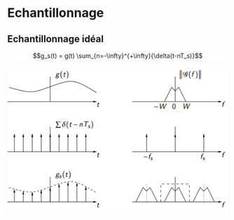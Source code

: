 # Echantillonnage

## Echantillonnage idéal

$$g_s(t) = g(t) \sum_{n=-\infty}^{+\infty}{\delta(t-nT_s)}$$

![](attachments/Pasted%20image%2020230603113436.png)

